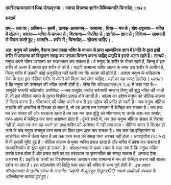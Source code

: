 **तमस्मिन्प्रत्यगात्मानं धिया योगप्रवृत्तया ।** **भक्त्या विरक्त्या ज्ञानेन विविच्यात्मनि चिन्तयेत् ॥ ७२॥** 

**शब्दार्थ** 

**तम्—** **उस पर** **; अस्मिन्—** **इसमें** **; प्रत्यक्-आत्मानम्—** **परमात्मा** **; धिया—** **मन से** **; योग-प्रवृत्तया—** **भक्ति में संलग्न** **;** **भक्त्या—** **भक्ति के माध्यम से** **; विरक्त्या—** **विरक्ति से** **; ज्ञानेन—** **ज्ञान से** **; विविच्य—** **सावधानी से विचार करते हुए** **;** **आत्मनि—** **शरीर में** **; चिन्तयेत्—** **सोचना चाहिए।** **.** 

**अत: मनुष्य को समर्पण, वैराग्य तथा एकाग्र भक्ति के माध्यम से प्राप्त आध्यत्मिक** **ज्ञान में प्रगति के द्वारा इसी शरीर में परमात्मा को विद्यमान समझ कर उसका चिन्तन** **करना चाहिए यद्यपि वे इससे अलग रहते हैं।** **तात्पर्य :** मनुष्य अपने भीतर परमात्मा का साक्षात्कार कर सकता है। वे मनुष्य के शरीर के भीतर रहते हैं, किन्तु वे इस शरीर से अलग हैं अथवा इस शरीर से परे हैं। यद्यपि परमात्मा व्यष्टि आत्मा के साथ उस शरीर में आसीन है, किन्तु शरीर में उसकी कोई अनुरकि्त नहीं रहती जब कि आत्मा की होती है। अतएव मनुष्य के भकि्तमय सेवा के द्वारा इस भौतिक शरीर से अपने को विलग कर लेना चाहिए। यहाँ पर यह स्पष्ट उल्लेख ( *भक्त्या* ) है कि मनुष्य को परमेश्वर की भक्ति करनी होती है। जैसा कि *श्रीमद्भागवत* (१.२.७) में कहा गया है— *वासुदेवे भगवति भक्तियोग: प्रयोजित:* —जब वासुदेव अर्थात् सर्वव्यापी भगवान् विष्णु की शुद्ध भक्ति की जाती है, तो इस भौतिक जगत से तुरन्त विरक्ति उत्पन्न होने लगती है। सांलय का उद्देश्य मनुष्य को भौतिक कल्मष से विलग करना है। श्रीभगवान् की भक्ति करने मात्र से इस उद्देश्य की प्राप्ति हो जाती है। जब मनुष्य भौतिक सश्पत्ति की आसक्ति से विरक्त हो जाता है, तो वह अपना मन परमात्मा में केन्द्रित कर सकता है। जब तक मन इस संसार की ओर भटकता रहता है तब तक मन तथा बुद्धि को श्रीभगवान् या उनके अंश-रूप अर्थात् परम-आत्मा में केन्द्रित कर पाना असश्भव होता है। दूसरे शब्दों में, जब तक मनुष्य भौतिक संसार से विरक्त नहीं हो जाता तब तक वह अपने मन तथा शक्ति को परमेश्वर में नहीं लगा पाता। भौतिक जगत से विरक्त हो जाने के बाद मनुष्य सचमुच परम सत्य का दिव्य ज्ञान प्राप्त कर सकता है। जब तक वह इन्द्रियभोग या सांसारिक भोग में फँसा रहता है तब तक परम सत्य को समझ पाना सश्भव नहीं होता। *भगवद्गीता* (१८.५४) में भी इसकी पुष्टि हुई है। भौतिक कल्मष से मुक्त व्यक्ति प्रसन्न रहता है और भक्ति में प्रवेश कर सकता है तथाभक्तियोग के द्वारा मुक्त हो सकता है। *श्रीमद्भागवत* के प्रथम स्कंध में कहा गया है कि मनुष्य भकि्त करके प्रसन्न होता है और प्रसन्न रहने पर वह तत्त्वज्ञान या कृष्णभक्ति को समझ सकता है, अन्यथा ऐसा असश्भव है। प्रकृति के तत्त्वों का विश्लेषणात्मक अध्ययन तथा परमात्मा में मन को केन्द्रित करना यही सांलय दर्शन का सार है। इस सांलययोग की सिद्धि परम सत्य की भक्ति के साथ पूर्ण होती है। *इस प्रकार श्रीमद्भागवत के तृतीय स्कंध के अन्तर्गत ''प्रकृति के मूलभूत सिद्धान्तÓÓ* *नामक छब्बीसवें अध्याय के भक्तिवेदान्त तात्पर्य पूर्ण हुए।* 